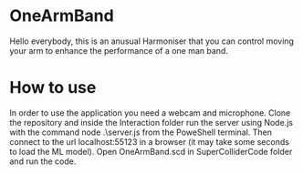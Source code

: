 # OneArmBand

Hello everybody, this is an anusual Harmoniser that you can control moving your arm
to enhance the performance of a one man band.

# How to use

In order to use the application you need a webcam and microphone. Clone the repository and inside the Interaction folder run the server using Node.js with the command node .\server.js from the PoweShell terminal. Then connect to the url localhost:55123 in a browser (it may take some seconds to load the ML model). Open OneArmBand.scd in SuperColliderCode folder and run the code.
